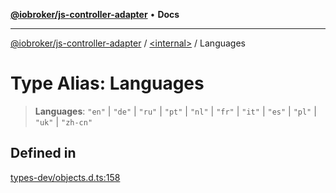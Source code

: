 [**@iobroker/js-controller-adapter**](../../README.md) • **Docs**

***

[@iobroker/js-controller-adapter](../../globals.md) / [\<internal\>](../README.md) / Languages

# Type Alias: Languages

> **Languages**: `"en"` \| `"de"` \| `"ru"` \| `"pt"` \| `"nl"` \| `"fr"` \| `"it"` \| `"es"` \| `"pl"` \| `"uk"` \| `"zh-cn"`

## Defined in

[types-dev/objects.d.ts:158](https://github.com/ioBroker/ioBroker.js-controller/blob/51faba7cbec9601fb6a2f5142cb3a117e78ab588/packages/types-dev/objects.d.ts#L158)
